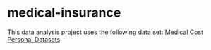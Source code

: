 # medical-insurance
This data analysis project uses the following data set: [Medical Cost Personal Datasets](https://www.kaggle.com/datasets/mirichoi0218/insurance)

